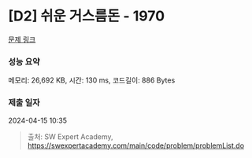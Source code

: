 # [D2] 쉬운 거스름돈 - 1970 

[문제 링크](https://swexpertacademy.com/main/code/problem/problemDetail.do?contestProbId=AV5PsIl6AXIDFAUq) 

### 성능 요약

메모리: 26,692 KB, 시간: 130 ms, 코드길이: 886 Bytes

### 제출 일자

2024-04-15 10:35



> 출처: SW Expert Academy, https://swexpertacademy.com/main/code/problem/problemList.do